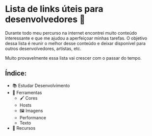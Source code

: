 # Lista de links úteis para desenvolvedores 📑

Durante todo meu percurso na internet encontrei muito conteúdo interessante e que me ajudou a aperfeiçoar minhas tarefas.
O objetivo dessa lista é reunir o melhor desse conteúdo e deixar disponível para outros desenvolvedores, artistas, etc.

Muito provavelmente essa lista vai crescer com o passar do tempo.

## Índice:

 - 📚 Estudar Desenvolvimento
 - 🧰 Ferramentas
	 - 🖌️ Cores
	 - Hosts
	 - 🖼️ Imagens
	 - Performance
	 - Texto
 - 📂 Recursos

